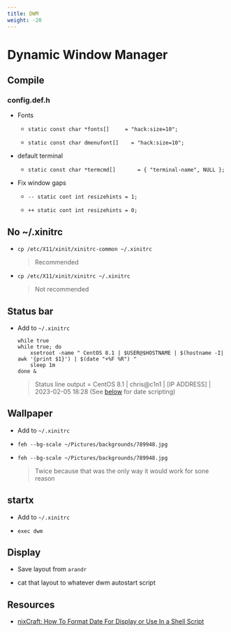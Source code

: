 ```yaml
---
title: DWM
weight: -20
---
```


# Dynamic Window Manager

## Compile

### config.def.h

- Fonts

    - ```static const char *fonts[]     = "hack:size=10";```

    - ```static const char dmenufont[]    = "hack:size=10";```

- default terminal

    - ```static const char *termcmd[]       = { "terminal-name", NULL };```

- Fix window gaps

    - ```-- static cont int resizehints = 1;```

    - ```++ static cont int resizehints = 0;```

## No ~/.xinitrc

- ```cp /etc/X11/xinit/xinitrc-common ~/.xinitrc```

    > Recommended

- ```cp /etc/X11/xinit/xinitrc ~/.xinitrc```

    > Not recommended

## Status bar

- Add to ```~/.xinitrc```

    ```
    while true
    while true; do
        xsetroot -name " CentOS 8.1 | $USER@$HOSTNAME | $(hostname -I| awk '{print $1}') | $(date "+%F %R") "
        sleep 1m
    done &
    ```

    > Status line output = CentOS 8.1 | chris@c1n1 | [IP ADDRESS] | 2023-02-05 18:28 (See [below](#resources) for date scripting)

## Wallpaper
- Add to ```~/.xinitrc```

- ```feh --bg-scale ~/Pictures/backgrounds/789948.jpg```

- ```feh --bg-scale ~/Pictures/backgrounds/789948.jpg```

    > Twice because that was the only way it would work for sone reason

## startx

- Add to ```~/.xinitrc```

- ```exec dwm```

## Display

- Save layout from ```arandr```

- cat that layout to whatever dwm autostart script

## Resources

- [nixCraft: How To Format Date For Display or Use In a Shell Script](https://www.cyberciti.biz/faq/linux-unix-formatting-dates-for-display/)